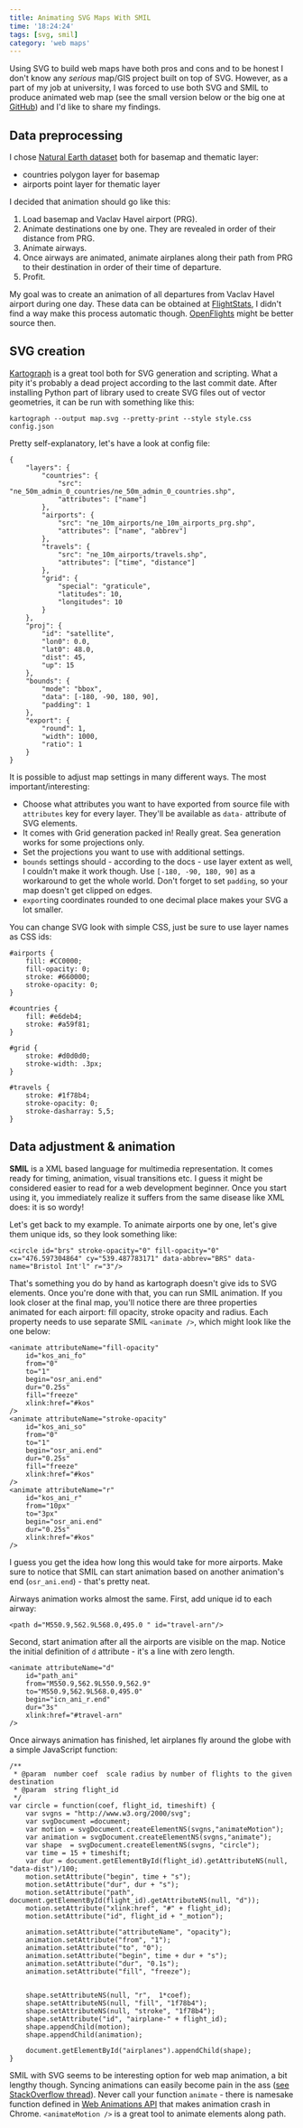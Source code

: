 ```yaml
---
title: Animating SVG Maps With SMIL
time: '18:24:24'
tags: [svg, smil]
category: 'web maps'
---
```


Using SVG to build web maps have both pros and cons and to be honest I don't know any *serious* map/GIS project built on top of SVG. However, as a part of my job at university, I was forced to use both SVG and SMIL to produce animated web map (see the small version below or the big one at [GitHub](https://zimmicz.github.io/svg-smil-airplanes/map.svg)) and I'd like to share my findings.

<object width="400" data="https://zimmicz.github.io/svg-smil-airplanes/map.svg" type="image/svg+xml"></object>

## Data preprocessing
I chose [Natural Earth dataset](http://www.naturalearthdata.com/) both for basemap and thematic layer:

- countries polygon layer for basemap
- airports point layer for thematic layer

I decided that animation should go like this:

1. Load basemap and Vaclav Havel airport (PRG).
2. Animate destinations one by one. They are revealed in order of their distance from PRG.
3. Animate airways.
4. Once airways are animated, animate airplanes along their path from PRG to their destination in order of their time of departure.
5. Profit.

My goal was to create an animation of all departures from Vaclav Havel airport during one day. These data can be obtained at [FlightStats](http://www.flightstats.com/), I didn't find a way make this process automatic though. [OpenFlights](http://openflights.org/) might be better source then.

## SVG creation
[Kartograph](http://kartograph.org/) is a great tool both for SVG generation and scripting. What a pity it's probably a dead project according to the last commit date. After installing Python part of library used to create SVG files out of vector geometries, it can be run with something like this:

    kartograph --output map.svg --pretty-print --style style.css config.json

Pretty self-explanatory, let's have a look at config file:

    {
        "layers": {
            "countries": {
                "src": "ne_50m_admin_0_countries/ne_50m_admin_0_countries.shp",
                "attributes": ["name"]
            },
            "airports": {
                "src": "ne_10m_airports/ne_10m_airports_prg.shp",
                "attributes": ["name", "abbrev"]
            },
            "travels": {
                "src": "ne_10m_airports/travels.shp",
                "attributes": ["time", "distance"]
            },
            "grid": {
                "special": "graticule",
                "latitudes": 10,
                "longitudes": 10
            }
        },
        "proj": {
            "id": "satellite",
            "lon0": 0.0,
            "lat0": 48.0,
            "dist": 45,
            "up": 15
        },
        "bounds": {
            "mode": "bbox",
            "data": [-180, -90, 180, 90],
            "padding": 1
        },
        "export": {
            "round": 1,
            "width": 1000,
            "ratio": 1
        }
    }

It is possible to adjust map settings in many different ways. The most important/interesting:

- Choose what attributes you want to have exported from source file with `attributes` key for every layer. They'll be available as `data-` attribute of SVG elements.
- It comes with Grid generation packed in! Really great. Sea generation works for some projections only.
- Set the projections you want to use with additional settings.
- `bounds` settings should - according to the docs - use layer extent as well, I couldn't make it work though. Use `[-180, -90, 180, 90]` as a workaround to get the whole world. Don't forget to set `padding`, so your map doesn't get clipped on edges.
- `export`ing coordinates rounded to one decimal place makes your SVG a lot smaller.

You can change SVG look with simple CSS, just be sure to use layer names as CSS ids:

    #airports {
        fill: #CC0000;
        fill-opacity: 0;
        stroke: #660000;
        stroke-opacity: 0;
    }

    #countries {
        fill: #e6deb4;
        stroke: #a59f81;
    }

    #grid {
        stroke: #d0d0d0;
        stroke-width: .3px;
    }

    #travels {
        stroke: #1f78b4;
        stroke-opacity: 0;
        stroke-dasharray: 5,5;
    }

## Data adjustment & animation

**SMIL** is a XML based language for multimedia representation. It comes ready for timing, animation, visual transitions etc. I guess it might be considered easier to read for a web development beginner. Once you start using it, you immediately realize it suffers from the same disease like XML does: it is so wordy!

Let's get back to my example. To animate airports one by one, let's give them unique ids, so they look something like:

    <circle id="brs" stroke-opacity="0" fill-opacity="0" cx="476.597304864" cy="539.487783171" data-abbrev="BRS" data-name="Bristol Int'l" r="3"/>

That's something you do by hand as kartograph doesn't give ids to SVG elements. Once you're done with that, you can run SMIL animation. If you look closer at the final map, you'll notice there are three properties animated for each airport: fill opacity, stroke opacity and radius. Each property needs to use separate SMIL `<animate />`, which might look like the one below:

    <animate attributeName="fill-opacity"
        id="kos_ani_fo"
        from="0"
        to="1"
        begin="osr_ani.end"
        dur="0.25s"
        fill="freeze"
        xlink:href="#kos"
    />
    <animate attributeName="stroke-opacity"
        id="kos_ani_so"
        from="0"
        to="1"
        begin="osr_ani.end"
        dur="0.25s"
        fill="freeze"
        xlink:href="#kos"
    />
    <animate attributeName="r"
        id="kos_ani_r"
        from="10px"
        to="3px"
        begin="osr_ani.end"
        dur="0.25s"
        xlink:href="#kos"
    />

I guess you get the idea how long this would take for more airports. Make sure to notice that SMIL can start animation based on another animation's end (`osr_ani.end`) - that's pretty neat.

Airways animation works almost the same. First, add unique id to each airway:

    <path d="M550.9,562.9L568.0,495.0 " id="travel-arn"/>

Second, start animation after all the airports are visible on the map. Notice the initial definition of `d` attribute - it's a line with zero length.

    <animate attributeName="d"
        id="path_ani"
        from="M550.9,562.9L550.9,562.9"
        to="M550.9,562.9L568.0,495.0"
        begin="icn_ani_r.end"
        dur="3s"
        xlink:href="#travel-arn"
    />

Once airways animation has finished, let airplanes fly around the globe with a simple JavaScript function:

    /**
     * @param  number coef  scale radius by number of flights to the given destination
     * @param  string flight_id
     */
    var circle = function(coef, flight_id, timeshift) {
        var svgns = "http://www.w3.org/2000/svg";
        var svgDocument =document;
        var motion = svgDocument.createElementNS(svgns,"animateMotion");
        var animation = svgDocument.createElementNS(svgns,"animate");
        var shape  = svgDocument.createElementNS(svgns, "circle");
        var time = 15 + timeshift;
        var dur = document.getElementById(flight_id).getAttributeNS(null, "data-dist")/100;
        motion.setAttribute("begin", time + "s");
        motion.setAttribute("dur", dur + "s");
        motion.setAttribute("path", document.getElementById(flight_id).getAttributeNS(null, "d"));
        motion.setAttribute("xlink:href", "#" + flight_id);
        motion.setAttribute("id", flight_id + "_motion");

        animation.setAttribute("attributeName", "opacity");
        animation.setAttribute("from", "1");
        animation.setAttribute("to", "0");
        animation.setAttribute("begin", time + dur + "s");
        animation.setAttribute("dur", "0.1s");
        animation.setAttribute("fill", "freeze");


        shape.setAttributeNS(null, "r",  1*coef);
        shape.setAttributeNS(null, "fill", "1f78b4");
        shape.setAttributeNS(null, "stroke", "1f78b4");
        shape.setAttribute("id", "airplane-" + flight_id);
        shape.appendChild(motion);
        shape.appendChild(animation);

        document.getElementById("airplanes").appendChild(shape);
    }

SMIL with SVG seems to be interesting option for web map animation, a bit lengthy though. Syncing animations can easily become pain in the ass ([see StackOverflow thread](https://stackoverflow.com/questions/29897355/svg-smil-animatemotion-only-triggers-once/)). Never call your function `animate` - there is namesake function defined in [Web Animations API](https://w3c.github.io/web-animations/) that makes animation crash in Chrome. `<animateMotion />` is a great tool to animate elements along path.
